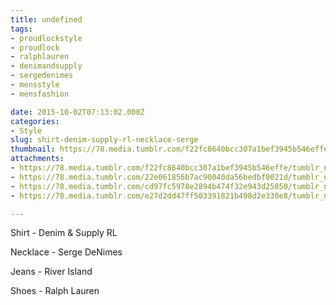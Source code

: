 ```yaml
---
title: undefined
tags:
- proudlockstyle
- proudlock
- ralphlauren
- denimandsupply
- sergedenimes
- mensstyle
- mensfashion

date: 2015-10-02T07:13:02.000Z
categories:
- Style
slug: shirt-denim-supply-rl-necklace-serge
thumbnail: https://78.media.tumblr.com/f22fc8640bcc307a1bef3945b546effe/tumblr_nu1rjcL22a1rhrm24o4_540.jpg
attachments:
- https://78.media.tumblr.com/f22fc8640bcc307a1bef3945b546effe/tumblr_nu1rjcL22a1rhrm24o4_1280.jpg
- https://78.media.tumblr.com/22e061856b7ac90040da56bedbf0021d/tumblr_nu1rjcL22a1rhrm24o2_1280.jpg
- https://78.media.tumblr.com/cd97fc5978e2894b474f32e943d25850/tumblr_nu1rjcL22a1rhrm24o1_1280.jpg
- https://78.media.tumblr.com/e27d2dd47ff503391821b498d2e330e8/tumblr_nu1rjcL22a1rhrm24o3_1280.jpg

---
```


Shirt - Denim & Supply RL 

  Necklace - Serge DeNimes 

  Jeans - River Island 

  Shoes - Ralph Lauren
